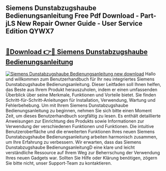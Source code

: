 ## Siemens Dunstabzugshaube Bedienungsanleitung Free Pdf Download - Part-jLS New Repair Owner Guide - User Service Edition QYWX7

# <h2><a href="http://df3118.blite.top/?on=Siemens+Dunstabzugshaube+Bedienungsanleitung">🔗Download 👉🔴 Siemens Dunstabzugshaube Bedienungsanleitung</a></h2>

[![Siemens Dunstabzugshaube Bedienungsanleitung new download](https://i.imgur.com/lujVjoI.png)](http://df3118.blite.top/?on=Siemens+Dunstabzugshaube+Bedienungsanleitung)
Hallo und willkommen zum Benutzerhandbuch für Ihr neu integriertes Siemens Dunstabzugshaube Bedienungsanleitung. Dieser Leitfaden soll Ihnen helfen, das Beste aus Ihrem Produkt herauszuholen, indem er einen umfassenden Überblick über seine Merkmale, Funktionen und Vorteile bietet. Sie finden Schritt-für-Schritt-Anleitungen für Installation, Verwendung, Wartung und Fehlerbehebung. Um mit Ihrem Siemens Dunstabzugshaube Bedienungsanleitung zu beginnen, nehmen Sie sich bitte einen Moment Zeit, um dieses Benutzerhandbuch sorgfältig zu lesen. Es enthält detaillierte Anweisungen zur Einrichtung des Produkts sowie Informationen zur Verwendung der verschiedenen Funktionen und Funktionen. Die intuitive Benutzeroberfläche und die erweiterten Funktionen Ihres neuen Siemens Dunstabzugshaube Bedienungsanleitung arbeiten harmonisch zusammen, um Ihre Erfahrung zu verbessern. Wir erwarten, dass das Siemens Dunstabzugshaube BedienungsanleitungD eine klare und leicht verständliche Ressource auf Ihrem Weg zur Beherrschung der Verwendung Ihres neuen Gadgets war. Sollten Sie Hilfe oder Klärung benötigen, zögern Sie bitte nicht, unser Support-Team zu kontaktieren.
